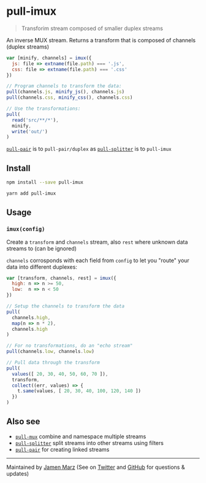 
# pull-imux

> Transforim stream composed of smaller duplex streams

An inverse MUX stream.  Returns a transform that is composed of channels (duplex streams)

```js
var [minify, channels] = imux({
  js: file => extname(file.path) === '.js',
  css: file => extname(file.path) === '.css'
})

// Program channels to transform the data:
pull(channels.js, minify_js(), channels.js)
pull(channels.css, minify_css(), channels.css)

// Use the transformations:
pull(
  read('src/**/*'),
  minify,
  write('out/')
)
```

[`pull-pair`] is to `pull-pair/duplex` as [`pull-splitter`] is to `pull-imux`

## Install

```sh
npm install --save pull-imux
```

```sh
yarn add pull-imux
```

## Usage

### `imux(config)`

Create a `transform` and `channels` stream, also `rest` where unknown data streams to (can be ignored)

`channels` corrosponds with each field from `config` to let you "route" your data into different duplexes:

```js
var [transform, channels, rest] = imux({
  high: n => n >= 50,
  low:  n => n < 50
})

// Setup the channels to transform the data
pull(
  channels.high,
  map(n => n * 2),
  channels.high
)

// For no transformations, do an "echo stream"
pull(channels.low, channels.low)

// Pull data through the transform
pull(
  values([ 20, 30, 40, 50, 60, 70 ]),
  transform,
  collect((err, values) => {
    t.same(values, [ 20, 30, 40, 100, 120, 140 ])
  })
)
```

## Also see

 - [`pull-mux`] combine and namespace multiple streams
 - [`pull-splitter`] split streams into other streams using filters
 - [`pull-pair`] for creating linked streams

---

Maintained by [Jamen Marz](https://git.io/jamen) (See on [Twitter](https://twitter.com/jamenmarz) and [GitHub](https://github.com/jamen) for questions & updates)

["inverse multiplexer" or "IMUX"]: https://en.wikipedia.org/wiki/Inverse_multiplexer
[`pull-stream`]: https://github.com/pull-stream/pull-stream
[`pull-pair`]: https://github.com/pull-stream/pull-pair
[`pull-splitter`]: https://github.com/jamen/pull-splitter
[`pull-mux`]: https://github.com/nichoth/pull-mux

